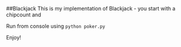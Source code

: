 ##Blackjack
This is my implementation of Blackjack - you start with a chipcount and 

Run from console using `python poker.py`

Enjoy!

